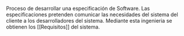 Proceso de desarrollar una especificación de Software. Las especificaciones pretenden comunicar las necesidades del sistema del cliente a los desarrolladores del sistema. Mediante esta ingenieria se obtienen los [[Requisitos]] del sistema.